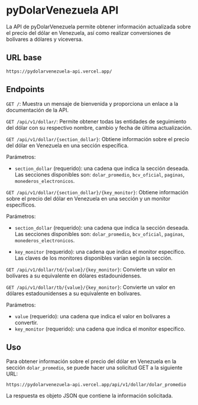 # pyDolarVenezuela API
La API de pyDolarVenezuela permite obtener información actualizada sobre el precio del dólar en Venezuela, así como realizar conversiones de bolívares a dólares y viceversa.
## URL base
```
https://pydolarvenezuela-api.vercel.app/
``` 
## Endpoints
`GET /`: Muestra un mensaje de bienvenida y proporciona un enlace a la documentación de la API.

`GET /api/v1/dollar/`: Permite obtener todas las entidades de seguimiento del dólar con su respectivo nombre, cambio y fecha de última actualización.

`GET /api/v1/dollar/{section_dollar}`: Obtiene información sobre el precio del dólar en Venezuela en una sección específica.

Parámetros:

- `section_dollar` (requerido): una cadena que indica la sección deseada. Las secciones disponibles son: `dolar_promedio`, `bcv_oficial`, `paginas`, `monederos_electronicos`.

`GET /api/v1/dollar/{section_dollar}/{key_monitor}`: Obtiene información sobre el precio del dólar en Venezuela en una sección y un monitor específicos.

Parámetros:

- `section_dollar` (requerido): una cadena que indica la sección deseada. Las secciones disponibles son: `dolar_promedio`, `bcv_oficial`, `paginas`, `monederos_electronicos`.

- `key_monitor` (requerido): una cadena que indica el monitor específico. Las claves de los monitores disponibles varían según la sección.

`GET /api/v1/dollar/td/{value}/{key_monitor}`: Convierte un valor en bolívares a su equivalente en dólares estadounidenses.

`GET /api/v1/dollar/tb/{value}/{key_monitor}`: Convierte un valor en dólares estadounidenses a su equivalente en bolívares.

Parámetros:

- `value` (requerido): una cadena que indica el valor en bolívares a convertir.
- `key_monitor` (requerido): una cadena que indica el monitor específico.

## Uso
Para obtener información sobre el precio del dólar en Venezuela en la sección `dolar_promedio`, se puede hacer una solicitud GET a la siguiente URL:

```
https://pydolarvenezuela-api.vercel.app/api/v1/dollar/dolar_promedio
```

La respuesta es objeto JSON que contiene la información solicitada.